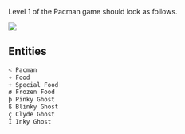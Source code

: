Level 1 of the Pacman game should look as follows.

![](https://github.com/hydenseoMYOB/pacman/blob/ghost-extension/Docs/ScreenShots/level%20one%20screenshot.png)

## Entities
```js
< Pacman
∘ Food
+ Special Food
ø Frozen Food
þ Pinky Ghost
ß Blinky Ghost
ç Clyde Ghost
Ï Inky Ghost
```
